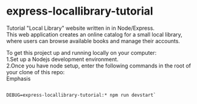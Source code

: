 # express-locallibrary-tutorial

Tutorial "Local Library" website written in in Node/Express.<br>
This web application creates an online catalog for a small local library, where users can browse available books and manage their accounts.

To get this project up and running locally on your computer:<br>
1.Set up a Nodejs development environment.<br>
2.Once you have node setup, enter the following commands in the root of your clone of this repo:<br>
Emphasis<br>

 ```npm install
 
DEBUG=express-locallibrary-tutorial:* npm run devstart`
```
